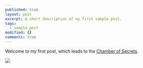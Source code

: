 ```yaml
---
published: true
layout: post
excerpt: A short description of my first sample post.
tags: 
  - sample post
modified: {}
comments: true
---
```


Welcome to my first post, which leads to the [Chamber of Secrets](http://harrypotter.wikia.com/wiki/Chamber_of_Secrets).

![](http://mediaroom.scholastic.com/files/hp2.jpg)